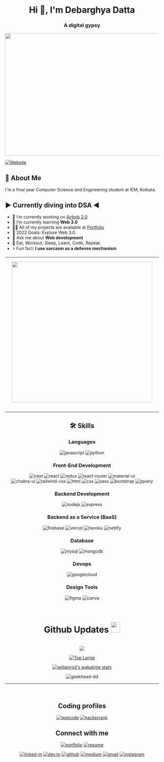 <h1 align="center">Hi 👋, I'm Debarghya Datta</h1>
<h3 align="center">A digital gypsy</h3>

<div align ="center">
<img src="https://user-images.githubusercontent.com/64950255/172795900-551ca063-ae97-4f07-bff2-dc840cf9c2a8.gif" width="600" height="400" />
</div>


[![Website](https://img.shields.io/website-up-down-green-red/http/monip.org.svg)](http://monip.org)

## 🚀 About Me
  I'm a final year Computer Science and Engineering student at IEM, Kolkata.

## ▶ Currently diving into DSA ◀

- 🔭 I’m currently working on [Airbnb 2.0](https://github.com/geekHead-DD/Airbnb_2.0)
- 🌱 I’m currently learning **Web 3.0**
- 👨‍💻 All of my projects are available at [Portfolio](https://personal-site-dd.netlify.app/)
- 🥅 2022 Goals: Explore Web 3.0.
- 💬 Ask me about **Web development**
- 🚀 Eat, Workout, Sleep, Learn, Code, Repeat.
- ⚡ Fun fact: **I use sarcasm as a defense mechanism**


---
<div align="center">
<a href="https://drive.google.com/file/d/1LmsA2c2vKvT02lP5Tcae-H9dfjDVy5x0/view?usp=sharing"> <img src="https://media.giphy.com/media/Sqlj82Xy4eZKSU9iVM/giphy.gif" width="460px" height="460px" target="_blank"></a>
</div>
<br />

---
<div align="center">
  
## 🛠️ Skills


### Languages

<!-- ![typescript](https://img.shields.io/badge/TypeScript-3178C6?style=for-the-badge&logo=typescript&logoColor=white) -->
![javascript](https://img.shields.io/badge/JavaScript-323330?style=for-the-badge&logo=javascript&logoColor=F7DF1E)
![python](https://img.shields.io/badge/Python-3776AB?style=for-the-badge&logo=python&logoColor=white)
<!-- ![dart](https://img.shields.io/badge/Dart-28B6F6?style=for-the-badge&logo=dart&logoColor=white) -->

### Front-End Development

![next](https://img.shields.io/badge/Next-000000?style=for-the-badge&logo=nextdotjs&logoColor=FFFFFF)
![react](https://img.shields.io/badge/React-20232A?style=for-the-badge&logo=react&logoColor=61DAFB)
![redux](https://img.shields.io/badge/Redux-593D88?style=for-the-badge&logo=redux&logoColor=white)
![react-router](https://img.shields.io/badge/React_Router-CA4245?style=for-the-badge&logo=react-router&logoColor=white)
![material-ui](https://img.shields.io/badge/Material_UI-0081CB?style=for-the-badge&logo=mui&logoColor=white)
<br>
![chakra-ui](https://img.shields.io/badge/Chakra_UI-319795?style=for-the-badge&logo=chakra-ui&logoColor=white)
![tailwind-css](https://img.shields.io/badge/tailwind_css-06B6D4?style=for-the-badge&logo=tailwind-css&logoColor=white)
![html](https://img.shields.io/badge/HTML5-E34F26?style=for-the-badge&logo=html5&logoColor=white)
![css](https://img.shields.io/badge/CSS3-1572B6?style=for-the-badge&logo=css3&logoColor=white)
![sass](https://img.shields.io/badge/SASS-CC6699?style=for-the-badge&logo=sass&logoColor=white)
![bootstrap](https://img.shields.io/badge/Bootstrap-563D7C?style=for-the-badge&logo=bootstrap&logoColor=white)
![jquery](https://img.shields.io/badge/jQuery-0769AD?style=for-the-badge&logo=jquery&logoColor=white)

<!-- ### Block-Chain Development

![ethereum](https://img.shields.io/badge/Ethereum-3C3C3D?style=for-the-badge&logo=ethereum&logoColor=white)
![web3](https://img.shields.io/badge/Web_3-F16822?style=for-the-badge&logo=web3.js&logoColor=white)
![solidity](https://img.shields.io/badge/Solidity-363636?style=for-the-badge&logo=solidity&logoColor=white)
 -->
 
<!-- ### Cross Platform Development

![flutter](https://img.shields.io/badge/Flutter-28B6F6?style=for-the-badge&logo=flutter&logoColor=white)
![electron](https://img.shields.io/badge/Electron-2C2E3B?style=for-the-badge&logo=electron&logoColor=white) -->
### Backend Development
![nodejs](https://img.shields.io/badge/Node.js-43853D?style=for-the-badge&logo=node.js&logoColor=white)
![express](https://img.shields.io/badge/Express.js-404D59?style=for-the-badge)

### Backend as a Service (BaaS)

![firebase](https://img.shields.io/badge/Firebase-ffaa00?style=for-the-badge&logo=Firebase&logoColor=white)
![vercel](https://img.shields.io/badge/Vercel-000000?style=for-the-badge&logo=Vercel&logoColor=white)
![heroku](https://img.shields.io/badge/Heroku-430098?style=for-the-badge&logo=heroku&logoColor=white)
![netlify](https://img.shields.io/badge/Netlify-00C7B7?style=for-the-badge&logo=netlify&logoColor=white)

### Database
![mysql](https://img.shields.io/badge/MySQL-00000F?style=for-the-badge&logo=mysql&logoColor=white)
![mongodb](https://img.shields.io/badge/MongoDB-4EA94B?style=for-the-badge&logo=mongodb&logoColor=white)

### Devops
![googlecloud](https://img.shields.io/badge/Google_Cloud-4285F4?style=for-the-badge&logo=google-cloud&logoColor=white)

### Design Tools

![figma](https://img.shields.io/badge/figma-000000?style=for-the-badge&logo=figma&logoColor=white)
![canva](https://img.shields.io/badge/canva-00C4CC?style=for-the-badge&logo=canva&logoColor=white)
</div>

<br/>  







<div align="center">

<h1> <b>Github Updates <img src="https://media.giphy.com/media/cj87CxfRtrUifF3Ryk/giphy.gif" width="30px" height="35px"></b> </h1>
 



<br />


<!-- stats A++ -->


<img src="https://github-readme-stats-mu-dusky.vercel.app/api?username=geekHead-DD&show_icons=true&theme=highcontrast&count_private=true&include_all_commits=true" />

<!--NEW top lang
<a href="https://github.com/geekHead-DD/geekHead-DD">
  <img align="center" src="https://github-readme-stats-mu-dusky.vercel.app/api/top-langs/?username=DebarghyaDatta&title_color=ffffff&text_color=c9cacc&icon_color=2bbc8a&bg_color=1d1f21" />
</a>-->


<!--<a href="https://gitstats.me/geekHead-DD">
  <img align="center" src="https://github-readme-stats-mu-dusky.vercel.app/api/top-langs/?username=geekHead-DD&layout=compact&langs_count=8&theme=great-gatsby&line_height=27" />
</a>
-->




<br>

  
 [![Top Langs](https://github-readme-stats-mu-dusky.vercel.app/api/top-langs/?username=geekHead-DD&layout=compact&langs_count=8&theme=great-gatsby)](https://gitstats.me/DebarghyaDatta) 




[![willianrod's wakatime stats](https://github-readme-stats.vercel.app/api/wakatime?username=@DDatta&theme=blue-green)](https://wakatime.com/@DDatta)


<p><img align="center" src="https://github-readme-streak-stats.herokuapp.com/?user=geekhead-dd&" alt="geekhead-dd" /></p>
</div>



<!--<img align="left" src="https://wakatime.com/share/@DDatta/a546c838-8700-4647-82cc-20c9d5b32e4f.svg" height="300">
<img  src="https://wakatime.com/share/@DDatta/e416327c-3c38-4385-a76a-07ed1fee6be9.svg" height="300">-->
<hr>


<div align="center">

<!-- <h1> <b>  <img src="https://media.giphy.com/media/WtbU2qnifsVsPhH5Yp/giphy.gif" width="50px" height="50px">  My Spotify Updates 
  <img src="https://media.giphy.com/media/WtbU2qnifsVsPhH5Yp/giphy.gif" width="50px" height="50px"> </b> </h1>
 </div>
<br> -->

<!--  <table width="100%"> 
  <tr>
  <td>

&nbsp; <br> [![Spotify](https://novatorem-eta-seven.vercel.app/api/spotify)](https://open.spotify.com/user/31d5zdog7xqzi5yfop32psa3infa)

  </td>
  

<br>

  </table> -->

<br>

## Coding profiles
[![leetcode](https://img.shields.io/badge/-LeetCode-FFA116?style=for-the-badge&logo=LeetCode&logoColor=black)](https://leetcode.com/geekDD/)
[![hackerrank](https://img.shields.io/badge/-Hackerrank-2EC866?style=for-the-badge&logo=HackerRank&logoColor=white)](https://www.hackerrank.com/geekDD)

## Connect with me

[![portfolio](https://img.shields.io/badge/Portfolio-5340ff?style=for-the-badge&logo=Google-chrome&logoColor=white)](https://)
[![resume](https://img.shields.io/badge/Resume-4285F4?style=for-the-badge&logo=read-the-docs&logoColor=white)](https:/)

<!-- [![upwork](https://img.shields.io/badge/Upwork-6FDA44?style=for-the-badge&logo=Upwork&logoColor=white)](https://www.upwork.com/freelancers/~01c12e516ee1d35044) -->
[![linked-in](https://img.shields.io/badge/Linked_In-0077B5?style=for-the-badge&logo=LinkedIn&logoColor=white)](https://www.linkedin.com/)
[![dev.to](https://img.shields.io/badge/Dev.to-0A0A0A?style=for-the-badge&logo=DevdotTo&logoColor=white)](https://dev.to/)
[![github](https://img.shields.io/badge/GitHub-000000?style=for-the-badge&logo=GitHub&logoColor=white)](https://github.com/)
[![medium](https://img.shields.io/badge/medium-000000?style=for-the-badge&logo=medium&logoColor=white)](https://)
[![gmail](https://img.shields.io/badge/Gmail-D14836?style=for-the-badge&logo=Gmail&logoColor=white)](mailto:https://github.com/)
[![instagram](https://img.shields.io/badge/Instagram-E4405F?style=for-the-badge&logo=instagram&logoColor=white)](https://www.instagram.com//)
